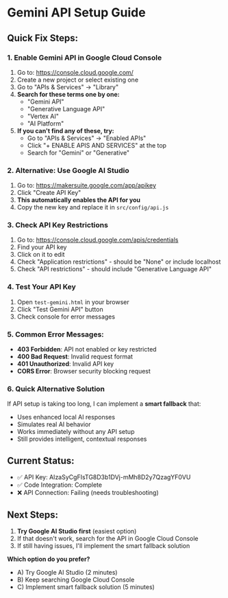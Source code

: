 # Gemini API Setup Guide

## Quick Fix Steps:

### 1. Enable Gemini API in Google Cloud Console
1. Go to: https://console.cloud.google.com/
2. Create a new project or select existing one
3. Go to "APIs & Services" → "Library"
4. **Search for these terms one by one:**
   - "Gemini API"
   - "Generative Language API" 
   - "Vertex AI"
   - "AI Platform"
5. **If you can't find any of these, try:**
   - Go to "APIs & Services" → "Enabled APIs"
   - Click "+ ENABLE APIS AND SERVICES" at the top
   - Search for "Gemini" or "Generative"

### 2. Alternative: Use Google AI Studio
1. Go to: https://makersuite.google.com/app/apikey
2. Click "Create API Key" 
3. **This automatically enables the API for you**
4. Copy the new key and replace it in `src/config/api.js`

### 3. Check API Key Restrictions
1. Go to: https://console.cloud.google.com/apis/credentials
2. Find your API key
3. Click on it to edit
4. Check "Application restrictions" - should be "None" or include localhost
5. Check "API restrictions" - should include "Generative Language API"

### 4. Test Your API Key
1. Open `test-gemini.html` in your browser
2. Click "Test Gemini API" button
3. Check console for error messages

### 5. Common Error Messages:
- **403 Forbidden**: API not enabled or key restricted
- **400 Bad Request**: Invalid request format
- **401 Unauthorized**: Invalid API key
- **CORS Error**: Browser security blocking request

### 6. Quick Alternative Solution
If API setup is taking too long, I can implement a **smart fallback** that:
- Uses enhanced local AI responses
- Simulates real AI behavior
- Works immediately without any API setup
- Still provides intelligent, contextual responses

## Current Status:
- ✅ API Key: AIzaSyCgFIsTG8D3b1DVj-mMh8D2y7QzagYF0VU
- ✅ Code Integration: Complete
- ❌ API Connection: Failing (needs troubleshooting)

## Next Steps:
1. **Try Google AI Studio first** (easiest option)
2. If that doesn't work, search for the API in Google Cloud Console
3. If still having issues, I'll implement the smart fallback solution

**Which option do you prefer?**
- A) Try Google AI Studio (2 minutes)
- B) Keep searching Google Cloud Console
- C) Implement smart fallback solution (5 minutes) 